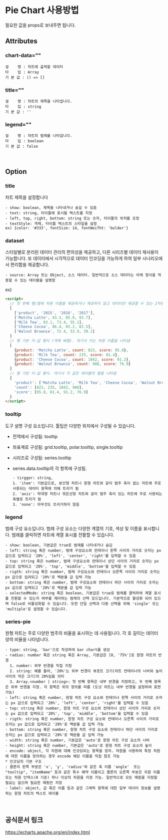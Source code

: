 # Pie Chart 사용방법

필요한 값을 props로 보내주면 됩니다.
  
## Attributes

### chart-data=""
    설    명 : 차트에 출력할 데이터
    타    입 : Array
    기 본 값 : () => []

### title=""
    설    명 : 차트의 제목을 나타냅니다.
    타    입 : string
    기 본 값 : ''

### legend=""
    설    명 : 차트의 범례를 나타냅니다.
    타    입 : boolean
    기 본 값 : false

<br>

## Option

### title
  차트 제목을 설정합니다

    - show: boolean, 제목을 나타내거나 숨길 수 있음
    - text: string, 타이틀에 표시될 텍스트를 지정
    - left, top, right, bottom: string 또는 숫자, 타이틀의 위치를 조정
    - textStyle: 객체, 타이틀 텍스트의 스타일을 설정
    ex) {color: '#333', fontSize: 14, fontWeifht: 'bolder'}

### dataset
  스타일별로 분리된 데이터 관리의 편의성을 제공하고, 다른 시리즈별 데이터 재사용이 가능합니다. 또 데이터에서 시각적으로 데이터 인코딩을 가능하게 하여 일부 시나리오에서 편리함을 제공합니다.

    - source: Array 또는 Object, 소스 데이터. 일반적으로 소스 데이터는 아래 형식을 적용할 수 있는 테이블을 설명함
ex)
```html
<script>
  // 첫 번째 행/열에 차원 이름을 제공하거나 제공하지 않고 데이터만 제공할 수 있는 2차원 배열
  [
    ['product', '2015', '2016', '2017'],
    ['Matcha Latte', 43.3, 85.8, 93.7],
    ['Milk Tea', 83.1, 73.4, 55.1],
    ['Cheese Cocoa', 86.4, 65.2, 82.5],
    ['Walnut Brownie', 72.4, 53.9, 39.1]
  ]
  // 행 기반 키-값 형식 (객체 배열). 여기서 키는 차원 이름을 나타냄
  [
    {product: 'Matcha Latte', count: 823, score: 95.8},
    {product: 'Milk Tea', count: 235, score: 81.4},
    {product: 'Cheese Cocoa', count: 1042, score: 91.2},
    {product: 'Walnut Brownie', count: 988, score: 76.9}
  ]
  // 열 기반 키-값 형식. 여기서 각 값은 테이블의 열을 나타냄
  {
    'product': ['Matcha Latte', 'Milk Tea', 'Cheese Cocoa', 'Walnut Brownie'],
    'count': [823, 235, 1042, 988],
    'score': [95.8, 81.4, 91.2, 76.9]
  }
</script>
```

### tooltip
도구 설명 구성 요소입니다. 툴팁은 다양한 위치에서 구성될 수 있습니다.

- 전역에서 구성됨: tooltip
- 좌표계로 구성됨: grid.tooltip, polar.tooltip, single.tooltip
- 시리즈로 구성됨: series.tooltip
- series.data.tooltip의 각 항목에 구성됨.

      - tirgger: string,
      1. 'item': 기본값으로, 분산형 차트나 원형 차트와 같이 범주 축이 없는 차트에 주로 사용되는 데이터 항목에 의해 트리거 됨
      2. 'axis': 막대형 차트나 꺾은선형 차트와 같이 범주 축이 있는 차트에 주로 사용되는 축별로 트리거 됨
      3. 'none': 아무것도 트리거하지 않음

### legend
범례 구성 요소입니다. 범례 구성 요소는 다양한 계열의 기호, 색상 및 이름을 표시합니다. 범례를 클릭하면 차트에 계열 표시를 전활할 수 있습니다.

    - show: boolean, 기본값은 true로 범례를 나타내거나 숨김
    - left: string 혹은 number, 범례 구성요소와 컨테이너 왼쪽 사이의 거리로 숫자는 px 값으로 입력되고 '20%', 'left', 'center', 'right'를 입력할 수 있음
    - top: string 혹은 number, 범례 구성요소와 컨테이너 상단 사이의 거리로 숫자는 px 값으로 입력되고 '20%', 'top', 'middle', 'bottom'을 입력할 수 있음
    - rigth: string 혹은 number, 범례 구성요소와 컨테이너 오른쪽 사이의 거리로 숫자는 px 값으로 입려되고 '20%'로 백분율 값 입력 가능
    - bottom: string 혹은 number, 범례 구성요소와 컨테이너 하단 사이의 거리로 숫자는 px 값으로 입력되고 '20%'로 백분율 값 입력 가능
    - selectedMode: string 혹은 boolean, 기본값은 true로 범례를 클릭하여 계열 표시를 전환할 수 있는지 여부를 제어하는 범례의 선택 모드입니다. 기본적으로 활성화 되어 있으며 false로 비활성화할 수 있습니다. 또한 단일 선택과 다중 선택을 위해 'single' 또는 'multiple'로 설정할 수 있습니다.

### series-pie
원형 차트는 주로 다양한 범주의 비율을 표시하는 데 사용됩니다. 각 호 길이는 데이터 양의 비율을 나타냅니다.

    - type: string, 'bar'으로 작성하여 bar chart를 생성
    - radius: number 혹은 string 혹은 Array, 기본값은 [0, '75%']로 원형 차트의 반경
      1. number: 외부 반경을 직접 지정
      2. string: 예를 들어, '20%'는 외부 반경이 뷰포트 크기(차트 컨테이너의 너비와 높이 사이의 작은 크기)의 20%임을 의미
      3. Array.<number | string>: 첫 번째 항목은 내부 반경을 지정하고, 두 번째 항목은 외부 반경을 지정. 각 항목은 위의 정의를 따름 (도넛 차트는 내부 반경을 설정하여 표현 가능)
    - left: string 혹은 number, 원형 차트 구성 요소와 컨테이너 왼쪽 사이의 거리로 숫자는 px 값으로 입력되고 '20%', 'left', 'center', 'right'를 입력할 수 있음
    - top: string 혹은 number, 원형 차트 구성 요소와 컨테이너 상단 사이의 거리로 숫자는 px 값으로 입력되고 '20%', 'top', 'middle', 'bottom'을 입력할 수 있음
    - rigth: string 혹은 number, 원형 차트 구성 요소와 컨테이너 오른쪽 사이의 거리로 숫자는 px 값으로 입려되고 '20%'로 백분율 값 입력 가능
    - bottom: string 혹은 number, 원형 차트 구성 요소와 컨테이너 하단 사이의 거리로 숫자는 px 값으로 입력되고 '20%'로 백분율 값 입력 가능
    - width: string 혹은 number, 기본값은 'auto'로 원형 차트 구성 요소의 너비
    - height: string 혹은 number, 기본값은 'auto'로 원형 차트 구성 요소의 높이
    - encode: object, 각 차원에 대해 인코딩되는 항목을 정의. 차원을 사용하여 특정 차원에 대한 이름을 정의하는 경우 encode 해당 이름을 직접 참조 가능
    * 인코딩의 기본 구조
    : 콜론의 왼쪽 부분은 'x', 'y', 'radius'와 같은 축 이름 'angle'  또는 "tooltip", "itemName" 등과 같은 특수 예약 이름이고 콜론의 오른쪽 부분은 차원 이름 또는 차원 인덱스(0 기준) 하나 이상의 차원을 지정 가능. 일반적으로 모든 매핑을 지정할 필요는 없으며 필요한 매핑만 지정
    - label: object, 값 혹은 이름 등과 같은 그래픽 항목에 대한 일부 데이터 정보를 설명하는 원형 차트의 텍스트 레이블

<br>

## 공식문서 링크
  https://echarts.apache.org/en/index.html